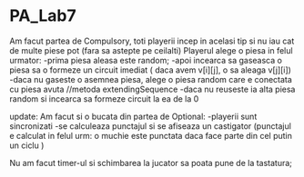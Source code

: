 # PA_Lab7
Am facut partea de Compulsory, toti playerii incep in acelasi tip si nu iau cat de multe piese pot (fara sa astepte pe ceilalti)
Playerul alege o piesa in felul urmator:
  -prima piesa aleasa este random;
  -apoi incearca sa gaseasca o piesa sa o formeze un circuit imediat ( daca avem v[i][j], o sa aleaga v[j][i])
  -daca nu gaseste o asemnea piesa, alege o piesa random care e conectata cu piesa avuta  //metoda extendingSequence
  -daca nu reuseste ia alta piesa random si incearca sa formeze circuit la ea de la 0
  
  
update:
Am facut si o bucata din partea de Optional:
  -playerii sunt sincronizati
  -se calculeaza punctajul si se afiseaza un castigator (punctajul e calculat in felul urm: o muchie este punctata daca face parte din cel putin un ciclu )
  
Nu am facut timer-ul si schimbarea la jucator sa poata pune de la tastatura;
